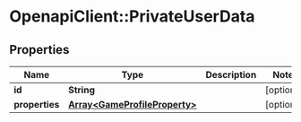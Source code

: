 # OpenapiClient::PrivateUserData

## Properties
Name | Type | Description | Notes
------------ | ------------- | ------------- | -------------
**id** | **String** |  | [optional] 
**properties** | [**Array&lt;GameProfileProperty&gt;**](GameProfileProperty.md) |  | [optional] 


